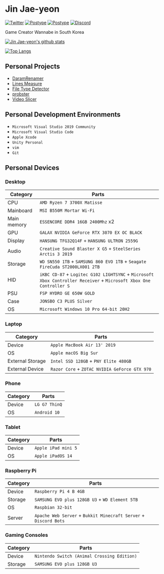 # Jin Jae-yeon

[![Twitter](https://img.shields.io/badge/Twitter-daelumgi-blue)](https://twitter.com/daelumgi) [![Postype](https://img.shields.io/badge/Postype-daelumgi-yellowgreen)](https://daelumgi.postype.com) [![Postype](https://img.shields.io/badge/Domain-daram.in-green)](https://daram.in) [![Discord](https://img.shields.io/badge/Discord-Daelumgi%237186-lightgrey)](#)

Game Creator Wannabe in South Korea

[![Jin Jae-yeon's github stats](https://github-readme-stats.vercel.app/api?username=daramkun&show_icons=true&hide_border=true)](https://github.com/daramkun)

[![Top Langs](https://github-readme-stats.vercel.app/api/top-langs/?username=daramkun&hide_border=true&layout=compact)](https://github.com/daramkun)

## Personal Projects
- [DaramRenamer](https://github.com/daramkun/DaramRenamer)
- [Lines Measure](https://github.com/daramkun/Lines-Measure)
- [File Type Detector](https://github.com/daramkun/FileTypeDetector)
- [probster](https://github.com/daramkun/probster)
- [Video Slicer](https://github.com/daramkun/VideoSlicer)

## Personal Development Environments
- `Microsoft Visual Studio 2019 Community`
- `Microsoft Visual Studio Code`
- `Apple Xcode`
- `Unity Personal`
- `vim`
- `Git`

## Personal Devices
### Desktop
|Category|Parts|
|--------|-----|
|CPU|`AMD Ryzen 7 3700X Matisse`|
|Mainboard|`MSI B550M Mortar Wi-Fi`|
|Main memory|`ESSENCORE DDR4 16GB 2400Mhz` x2|
|GPU|`GALAX NVIDIA GeForce RTX 3070 EX OC BLACK`|
|Display|`HANSUNG TFG32Q14F` + `HANSUNG ULTRON 2559G`|
|Audio|`Creative Sound Blaster X G5` + `SteelSeries Arctis 3 2019`|
|Storage|`WD SN550 1TB` + `SAMSUNG 860 EVO 1TB` + `Seagate FireCuda ST2000LX001 2TB`|
|HID|`iKBC CD-87` + `Logitec G102 LIGHTSYNC` + `Microsoft Xbox Controller Receiver` + `Microsoft Xbox One Controller S`|
|PSU|`FSP HYDRO GE 650W GOLD`|
|Case|`JONSBO C3 PLUS Silver`|
|OS|`Microsoft Windows 10 Pro 64-bit 20H2`|

### Laptop
|Category|Parts|
|--------|-----|
|Device|`Apple MacBook Air 13' 2019`|
|OS|`Apple macOS Big Sur`|
|External Storage|`Intel SSD 128GB` + `PNY Elite 480GB`|
|External Device|`Razor Core` + `ZOTAC NVIDIA GeForce GTX 970`|

### Phone
|Category|Parts|
|--------|-----|
|Device|`LG G7 ThinQ`|
|OS|`Android 10`|

### Tablet
|Category|Parts|
|--------|-----|
|Device|`Apple iPad mini 5`|
|OS|`Apple iPadOS 14`|

### Raspberry Pi
|Category|Parts|
|--------|-----|
|Device|`Raspberry Pi 4 B 4GB`|
|Storage|`SAMSUNG EVO plus 128GB U3` + `WD Element 5TB`|
|OS|`Raspbian 32-bit`|
|Server|`Apache Web Server` + `Bukkit Minecraft Server` + `Discord Bots`|

### Gaming Consoles
|Category|Parts|
|--------|-----|
|Device|`Nintendo Switch (Animal Crossing Edition)`|
|Storage|`SAMSUNG EVO plus 128GB U3`|
